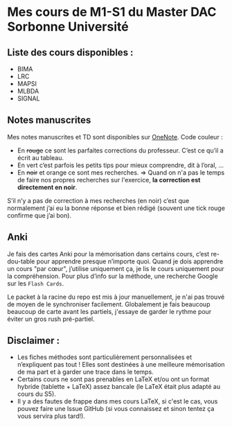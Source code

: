 # Mes cours de M1-S1 du Master DAC Sorbonne Université

## Liste des cours disponibles :
* BIMA
* LRC
* MAPSI
* MLBDA
* SIGNAL

## Notes manuscrites
Mes notes manuscrites et TD sont disponibles sur [OneNote](https://univlillefr-my.sharepoint.com/:o:/g/personal/charles_vin_etu_univ-lille_fr/Ejf31RDPL8VGuM9oOW9T3vkB8P2SBZXqT9At1djpd9wOvw?e=HyOWPo).
Code couleur :
- En ~~rouge~~ ce sont les parfaites corrections du professeur. C’est ce qu’il a écrit au tableau. 
- En vert c’est parfois les petits tips pour mieux comprendre, dit à l’oral, ...
- En ~~noir~~ et orange ce sont mes recherches.
=> Quand on n'a pas le temps de faire nos propres recherches sur l'exercice, **la correction est directement en noir**.

S’il n’y a pas de correction à mes recherches (en noir) c’est que normalement j’ai eu la bonne réponse et bien rédigé (souvent une tick rouge confirme que j’ai bon).

## Anki
Je fais des cartes Anki pour la mémorisation dans certains cours, c’est re-dou-table pour apprendre presque n’importe quoi. Quand je dois apprendre un cours "par cœur", j’utilise uniquement ça, je lis le cours uniquement pour la compréhension. Pour plus d’info sur la méthode, une recherche Google sur les `Flash Cards`.

Le packet à la racine du repo est mis à jour manuellement, je n'ai pas trouvé de moyen de le synchroniser facilement.
Globalement je fais beaucoup beaucoup de carte avant les partiels, j'essaye de garder le rythme pour éviter un gros rush pré-partiel.

## Disclaimer :
- Les fiches méthodes sont particulièrement personnalisées et n’expliquent pas tout ! Elles sont destinées à une meilleure mémorisation de ma part et à garder une trace dans le temps.
- Certains cours ne sont pas prenables en LaTeX et/ou ont un format hybride (tablette + LaTeX) assez bancale (le LaTeX était plus adapté au cours du S5).
- Il y a des fautes de frappe dans mes cours LaTeX, si c'est le cas, vous pouvez faire une Issue GitHub (si vous connaissez et sinon tentez ça vous servira plus tard!).